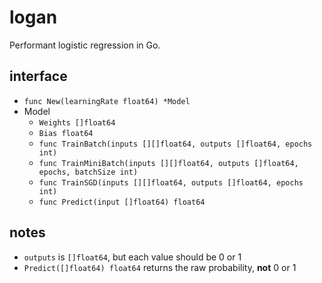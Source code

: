 # logan
Performant logistic regression in Go.

## interface
- `func New(learningRate float64) *Model`
- Model
  - `Weights []float64`
  - `Bias float64`
  - `func TrainBatch(inputs [][]float64, outputs []float64, epochs int)`
  - `func TrainMiniBatch(inputs [][]float64, outputs []float64, epochs, batchSize int)`
  - `func TrainSGD(inputs [][]float64, outputs []float64, epochs int)`
  - `func Predict(input []float64) float64`

## notes
- `outputs` is `[]float64`, but each value should be 0 or 1
- `Predict([]float64) float64` returns the raw probability, **not** 0 or 1